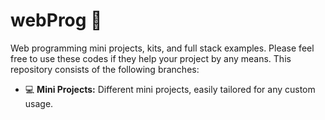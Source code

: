 # webProg &#128241;
Web programming mini projects, kits, and full stack examples. Please feel free to use these codes if they help your project by any means. This repository consists of the following branches:
- &#128187; **Mini Projects:** Different mini projects, easily tailored for any custom usage.
